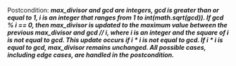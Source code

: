 Postcondition: ***max_divisor and gcd are integers, gcd is greater than or equal to 1, i is an integer that ranges from 1 to int(math.sqrt(gcd)). If gcd % i == 0, then max_divisor is updated to the maximum value between the previous max_divisor and gcd // i, where i is an integer and the square of i is not equal to gcd. This update occurs if i * i is not equal to gcd. If i * i is equal to gcd, max_divisor remains unchanged. All possible cases, including edge cases, are handled in the postcondition.***